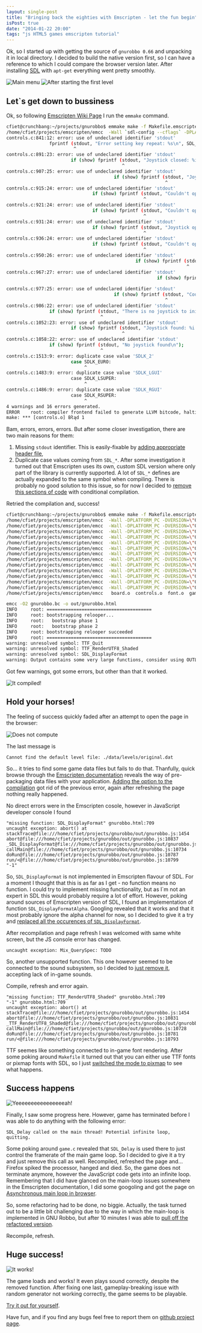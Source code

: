 ```yaml
---
layout: single-post
title: "Bringing back the eighties with Emscripten - let the fun begin"
isPost: true
date: "2014-01-22 20:00"
tags: "js HTML5 games emscripten tutorial"
---
```


Ok, so I started up with getting the source of `gnurobbo 0.66` and unpacking it in
local directory. I decided to build the native version first, so I can have a reference
to which I could compare the browser version later. After installing [SDL](http://www.libsdl.org/)
with `apt-get` everything went pretty smoothly.

![Main menu](/img/posts/2014/c-gnurobbo-menu.png) ![After starting the first level](/img/posts/2014/c-gnurobbo-level1.png)

Let`s get down to bussiness
-----
Ok, so following [Emscripten Wiki Page](https://github.com/kripken/emscripten/wiki/Building-Projects) I run the `emmake` command.

```bash
cfiet@crunchbang:~/projects/gnurobbo$ emmake make -f Makefile.emscripten 
/home/cfiet/projects/emscripten/emcc  -Wall `sdl-config --cflags` -DPLATFORM_PC -DVERSION=\"0.66\" -DPACKAGE_DATA_DIR=\"./data\" -DUSE_PIXMAP_FONT -DHAVE_MUSIC -DHAVE_DESIGNER -c board.c -o board.o
controls.c:841:12: error: use of undeclared identifier 'stdout'
                fprintf (stdout, "Error setting key repeat: %s\n", SDL_GetError ());
                         ^
controls.c:891:23: error: use of undeclared identifier 'stdout'
                        if (show) fprintf (stdout, "Joystick closed: %i:%s\n",
                                           ^
controls.c:907:25: error: use of undeclared identifier 'stdout'
                                        if (show) fprintf (stdout, "Joystick opened: %i:%s\n",
                                                           ^
controls.c:915:24: error: use of undeclared identifier 'stdout'
                                if (show) fprintf (stdout, "Couldn't open joystick %i:%s!\n",
                                                   ^
controls.c:921:24: error: use of undeclared identifier 'stdout'
                                if (show) fprintf (stdout, "Couldn't open any of %i joystick(s)!\n",
                                                   ^
controls.c:931:24: error: use of undeclared identifier 'stdout'
                                if (show) fprintf (stdout, "Joystick opened: %i:%s\n",
                                                   ^
controls.c:936:24: error: use of undeclared identifier 'stdout'
                                if (show) fprintf (stdout, "Couldn't open joystick %i\n", joyid);
                                                   ^
controls.c:950:26: error: use of undeclared identifier 'stdout'
                                                if (show) fprintf (stdout, "Joystick opened: %i:%s\n",
                                                                   ^
controls.c:967:27: error: use of undeclared identifier 'stdout'
                                                        if (show) fprintf (stdout, "Joystick opened: %i:%s\n",
                                                                           ^
controls.c:977:25: error: use of undeclared identifier 'stdout'
                                        if (show) fprintf (stdout, "Couldn't find joystick %i:%s\n",
                                                           ^
controls.c:986:22: error: use of undeclared identifier 'stdout'
                if (show) fprintf (stdout, "There is no joystick to initialise\n");
                                   ^
controls.c:1052:23: error: use of undeclared identifier 'stdout'
                        if (show) fprintf (stdout, "Joystick found: %i:%s\n",
                                           ^
controls.c:1058:22: error: use of undeclared identifier 'stdout'
                if (show) fprintf (stdout, "No joystick found\n");
                                   ^
controls.c:1513:9: error: duplicate case value 'SDLK_2'
                        case SDLK_EURO:
                             ^
controls.c:1483:9: error: duplicate case value 'SDLK_LGUI'
                        case SDLK_LSUPER:
                             ^
controls.c:1486:9: error: duplicate case value 'SDLK_RGUI'
                        case SDLK_RSUPER:
                             ^
4 warnings and 16 errors generated.
ERROR    root: compiler frontend failed to generate LLVM bitcode, halting
make: *** [controls.o] Błąd 1
```

Bam, errors, errors, errors. But after some closer investigation, there are two main reasons for them:
 1. Missing `stdout` identifier. This is  easily-fixable by
    [adding appropriate header file](https://github.com/cfiet/gnurobbo/commit/327b6cb0d5147309b5a169f48d23722f14ad38df#diff-1),
 1. Duplicate case values coming from `SDL_*`. After some investigation it turned out that
    Emscripten uses its own, custom SDL version where only part of the library is currently
    supported. A lot of `SDL_*` defines are actually expanded to the same symbol when compiling.
    There is probably no good solution to this issue, so for now I decided to [remove this sections
    of code](https://github.com/cfiet/gnurobbo/commit/746e8b26fdbaa17be05fc262bf60d1ba6fb12802#diff-3)
    with conditional compilation.

Retried the compilation and, success!

```bash
cfiet@crunchbang:~/projects/gnurobbo$ emmake make -f Makefile.emscripten 
/home/cfiet/projects/emscripten/emcc  -Wall -DPLATFORM_PC -DVERSION=\"0.66\" -DPACKAGE_DATA_DIR=\"./data\"  -DHAVE_MUSIC -DHAVE_DESIGNER -c board.c -o board.o
/home/cfiet/projects/emscripten/emcc  -Wall -DPLATFORM_PC -DVERSION=\"0.66\" -DPACKAGE_DATA_DIR=\"./data\"  -DHAVE_MUSIC -DHAVE_DESIGNER -c controls.c -o controls.o
/home/cfiet/projects/emscripten/emcc  -Wall -DPLATFORM_PC -DVERSION=\"0.66\" -DPACKAGE_DATA_DIR=\"./data\"  -DHAVE_MUSIC -DHAVE_DESIGNER -c font.c -o font.o
/home/cfiet/projects/emscripten/emcc  -Wall -DPLATFORM_PC -DVERSION=\"0.66\" -DPACKAGE_DATA_DIR=\"./data\"  -DHAVE_MUSIC -DHAVE_DESIGNER -c game.c -o game.o
/home/cfiet/projects/emscripten/emcc  -Wall -DPLATFORM_PC -DVERSION=\"0.66\" -DPACKAGE_DATA_DIR=\"./data\"  -DHAVE_MUSIC -DHAVE_DESIGNER -c konstruktor.c -o konstruktor.o
/home/cfiet/projects/emscripten/emcc  -Wall -DPLATFORM_PC -DVERSION=\"0.66\" -DPACKAGE_DATA_DIR=\"./data\"  -DHAVE_MUSIC -DHAVE_DESIGNER -c levels.c -o levels.o
/home/cfiet/projects/emscripten/emcc  -Wall -DPLATFORM_PC -DVERSION=\"0.66\" -DPACKAGE_DATA_DIR=\"./data\"  -DHAVE_MUSIC -DHAVE_DESIGNER -c locales.c -o locales.o
/home/cfiet/projects/emscripten/emcc  -Wall -DPLATFORM_PC -DVERSION=\"0.66\" -DPACKAGE_DATA_DIR=\"./data\"  -DHAVE_MUSIC -DHAVE_DESIGNER -c pointer_controls.c -o pointer_controls.o
/home/cfiet/projects/emscripten/emcc  -Wall -DPLATFORM_PC -DVERSION=\"0.66\" -DPACKAGE_DATA_DIR=\"./data\"  -DHAVE_MUSIC -DHAVE_DESIGNER -c rcfile.c -o rcfile.o
/home/cfiet/projects/emscripten/emcc  -Wall -DPLATFORM_PC -DVERSION=\"0.66\" -DPACKAGE_DATA_DIR=\"./data\"  -DHAVE_MUSIC -DHAVE_DESIGNER -c ROB_engine.c -o ROB_engine.o
/home/cfiet/projects/emscripten/emcc  -Wall -DPLATFORM_PC -DVERSION=\"0.66\" -DPACKAGE_DATA_DIR=\"./data\"  -DHAVE_MUSIC -DHAVE_DESIGNER -c screen.c -o screen.o
/home/cfiet/projects/emscripten/emcc  -Wall -DPLATFORM_PC -DVERSION=\"0.66\" -DPACKAGE_DATA_DIR=\"./data\"  -DHAVE_MUSIC -DHAVE_DESIGNER -c skins.c -o skins.o
/home/cfiet/projects/emscripten/emcc  -Wall -DPLATFORM_PC -DVERSION=\"0.66\" -DPACKAGE_DATA_DIR=\"./data\"  -DHAVE_MUSIC -DHAVE_DESIGNER -c sound.c -o sound.o
/home/cfiet/projects/emscripten/emcc   board.o  controls.o  font.o  game.o  konstruktor.o  levels.o  locales.o  pointer_controls.o  rcfile.o  ROB_engine.o  screen.o  skins.o  sound.o  -o gnurobbo.bc

emcc -O2 gnurobbo.bc -o out/gnurobbo.html
INFO     root: =======================================
INFO     root: bootstrapping relooper...
INFO     root:   bootstrap phase 1
INFO     root:   bootstrap phase 2
INFO     root: bootstrapping relooper succeeded
INFO     root: =======================================
warning: unresolved symbol: TTF_Quit
warning: unresolved symbol: TTF_RenderUTF8_Shaded
warning: unresolved symbol: SDL_DisplayFormat
warning: Output contains some very large functions, consider using OUTLINING_LIMIT to break them up (see settings.js)
```

Got few warnings, got some errors, but other than that it worked.

![It compiled!](/img/posts/2014/excited-baby.gif)

Hold your horses!
-----
The feeling of success quickly faded after an attempt to open the page in the browser:

![Does not compute](/img/posts/2014/gnurobbo-page-v1.png)

The last message is
```
Cannot find the default level file: ./data/levels/original.dat
```

So... it tries to find some game data files but fails to do that. Thanfully, quick browse through the 
[Emscripten documentation](https://github.com/kripken/emscripten/wiki/Filesystem-Guide) reveals the 
way of pre-packaging data files with your application. 
[Adding the option to the compilation](https://github.com/cfiet/gnurobbo/commit/e195be22bd185a50a877cdb5bf3fb3d141a53fa5)
got rid of the previous error, again after refreshing the page nothing really happened.

No direct errors were in the Emscripten cosole, however in JavaScript developer console I found
```
"missing function: SDL_DisplayFormat" gnurobbo.html:709
uncaught exception: abort() at stackTrace@file:///home/cfiet/projects/gnurobbo/out/gnurobbo.js:1454
abort@file:///home/cfiet/projects/gnurobbo/out/gnurobbo.js:10837
_SDL_DisplayFormat@file:///home/cfiet/projects/gnurobbo/out/gnurobbo.js:9952
callMain@file:///home/cfiet/projects/gnurobbo/out/gnurobbo.js:10734
doRun@file:///home/cfiet/projects/gnurobbo/out/gnurobbo.js:10787
run/<@file:///home/cfiet/projects/gnurobbo/out/gnurobbo.js:10799
"-1"
```

So, `SDL_DisplayFormat` is not implemented in Emscripten flavour of SDL. For a moment I thought that
this is as far as I get - no function means no function.  I could try to implement missing functionality,
but as I\`m not an expert in SDL this would probably require a lot of effort. However, poking around
sources of Emscripten version of SDL, I found an implementation of function `SDL_DisplayFormatAlpha`.
Googling revealed that it works and that it most probably ignore the alpha channel for now, so I
decided to give it a try and [replaced all the occurences of `SDL_DisplayFormat`](https://github.com/cfiet/gnurobbo/commit/0cdcf6c76d0dda98fbc234784f063d145cd126e4).

After recompilation and page refresh I was welcomed with same white screen, but the JS console error has changed.
```
uncaught exception: Mix_QuerySpec: TODO
```

So, another unsupported function. This one however seemed to be connected to the sound subsystem, so I decided to
[just remove it](https://github.com/cfiet/gnurobbo/commit/ba2809dcf807075bc332f9391d64ba0b7073b28c), accepting lack of in-game sounds.

Compile, refresh and error again.
```
"missing function: TTF_RenderUTF8_Shaded" gnurobbo.html:709
"-1" gnurobbo.html:709
uncaught exception: abort() at stackTrace@file:///home/cfiet/projects/gnurobbo/out/gnurobbo.js:1454
abort@file:///home/cfiet/projects/gnurobbo/out/gnurobbo.js:10831
_TTF_RenderUTF8_Shaded@file:///home/cfiet/projects/gnurobbo/out/gnurobbo.js:9391
callMain@file:///home/cfiet/projects/gnurobbo/out/gnurobbo.js:10728
doRun@file:///home/cfiet/projects/gnurobbo/out/gnurobbo.js:10781
run/<@file:///home/cfiet/projects/gnurobbo/out/gnurobbo.js:10793
```

TTF seemes like something connected to in-game font rendering. After some poking around `Makefile`
it turned out that you can either use TTF fonts or pixmap fonts with SDL, so I just [switched the mode to
pixmap](https://github.com/cfiet/gnurobbo/commit/d95ca08d534fdbad6ccec8f292c3fa93671a1be2) to see what happens.

Success happens
-----
![Yeeeeeeeeeeeeeeeeah!](/img/posts/2014/gnurobbo-page-v2.png)

Finally, I saw some progress here. However, game has terminated before I was able to do anything
with the following error:

```
SDL_Delay called on the main thread! Potential infinite loop, quitting.
```

Some poking around `game.c` revealed that `SDL_Delay` is used there to just control the framerate of
the main game loop. So I decided to give it a try and just remove this call as well. Recompiled,
refreshed the page and... Firefox spiked the processor, hanged and died. So, the game does not
terminate anymore, however the JavaScript code gets into an infinite loop. Remembering that
I did have glanced on the main-loop issues somewhere in the Emscripten documentation, I did some
googoling and got the page on 
[Asynchronous main loop in browser](https://github.com/kripken/emscripten/wiki/Emscripten-browser-environment#wiki-implementing-an-asynchronous-main-loop-in-cc).

So, some refactoring had to be done, no biggie. Actually, the task turned out to be a little bit challenging due
to the way in which the main-loop is implemented in GNU Robbo, but after 10 minutes I was able to
[pull off the refactored version](https://github.com/cfiet/gnurobbo/commit/d4b98a46d27aabc8ce4bef44f8cead4c1841d138).

Recompile, refresh.

Huge success!
-----
![It works!](/img/posts/2014/success-dance.gif)

The game loads and works! It even plays sound correctly, despite the removed function. After fixing one last,
gameplay-breaking issue with random generator not working correctly, the game seems to be playable.

[Try it out for yourself](http://blog.cfiet.net/robbojs).

Have fun, and if you find any bugs feel free to report them on [github project page](https://github.com/cfiet/gnurobbo/issues).

